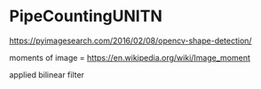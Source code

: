 # PipeCountingUNITN

https://pyimagesearch.com/2016/02/08/opencv-shape-detection/


moments of image = https://en.wikipedia.org/wiki/Image_moment

applied bilinear filter